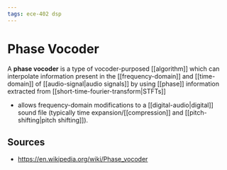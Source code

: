 ```yaml
---
tags: ece-402 dsp
---
```


# Phase Vocoder

A **phase vocoder** is a type of vocoder-purposed [[algorithm]] which can interpolate information present in the [[frequency-domain]] and [[time-domain]] of [[audio-signal|audio signals]] by using [[phase]] information extracted from [[short-time-fourier-transform|STFTs]]

- allows frequency-domain modifications to a [[digital-audio|digital]] sound file (typically time expansion/[[compression]] and [[pitch-shifting|pitch shifting]]).

## Sources

- <https://en.wikipedia.org/wiki/Phase_vocoder>
